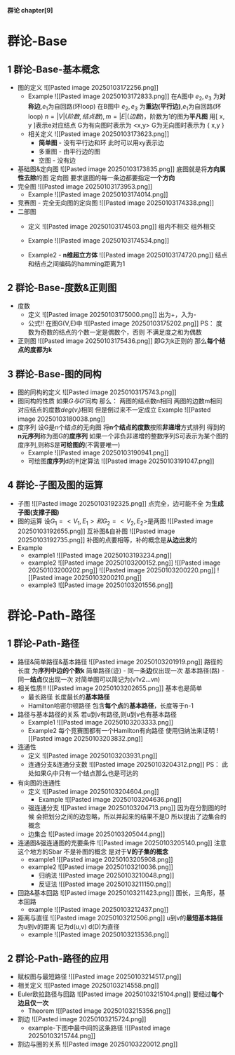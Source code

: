 **群论 chapter[9]**

# 群论-Base
## 1 群论-Base-基本概念
- 图的定义
	![[Pasted image 20250103172256.png]]
	- Example
		![[Pasted image 20250103172833.png]]
		在A图中 $e_2,e_3$ 为**对称边**,$e_1$为自回路(环loop)
		在B图中 $e_2,e_3$ 为**重边(平行边)**,$e_1$为自回路(环loop)
		$n = |V|(阶数,结点数),m = |E|(边数)$，阶数为1的图为**平凡图**
		用[ x, y ]表示e对应结点
		G为有向图时表示为 <x,y>
		G为无向图时表示为 { x,y }
	- 相关定义
		![[Pasted image 20250103173623.png]]
		- **简单图** - 没有平行边和环 此时可以用xy表示边
		- 多重图 - 由平行边的图
		- 空图 - 没有边
- 基础图&定向图
	![[Pasted image 20250103173835.png]]
	底图就是将**方向属性去除**的图
	定向图 要求底图的每一条边都要指定**一个方向**
- 完全图
	![[Pasted image 20250103173953.png]]
	- Example
		![[Pasted image 20250103174014.png]]
- 竞赛图 - 完全无向图的定向图
	![[Pasted image 20250103174338.png]]
- 二部图
	- 定义
		![[Pasted image 20250103174503.png]]
		组内不相交 组外相交
		
	- Example
		![[Pasted image 20250103174534.png]]
	- Example2 - **n维超立方体**
		![[Pasted image 20250103174720.png]]
		结点和结点之间编码的hamming距离为1
## 2 群论-Base-度数&正则图
- 度数
	- 定义
		![[Pasted image 20250103175000.png]]
		出为+，入为-
	- 公式!!
		在图G(V,E)中
		![[Pasted image 20250103175202.png]]
		PS：
			度数为奇数的结点的个数一定是偶数个，否则 不满足度之和为偶数
- 正则图
	![[Pasted image 20250103175436.png]]
	即G为k正则的 那么**每个结点的度都为k**
## 3 群论-Base-图的同构
- 图的同构的定义
	![[Pasted image 20250103175743.png]]
- 图同构的性质
	如果$G与G'$同构 那么：
	两图的结点数n相同
	两图的边数m相同
	对应结点的度数$deg(v_i)$相同
	但是倒过来不一定成立
	Example
		![[Pasted image 20250103180038.png]]
- 度序列
	设G是n个结点的无向图
	将**n个结点的度数**按照**非递增**方式排列 得到的**n元序列**称为图G的**度序列**
	如果一个非负非递增的整数序列S可表示为某个图的度序列,则称S是**可绘图的**(不需要唯一)
	- Example
		![[Pasted image 20250103190941.png]]
	- 可绘图**度序列**d的判定算法
		![[Pasted image 20250103191047.png]]
## 4 群论-子图及图的运算
- 子图
	![[Pasted image 20250103192325.png]]
	点完全，边可能不全 为**生成子图(支撑子图)**
- 图的运算
	设$G_1 = <V_1,E_1>和G_2 = <V_2,E_2>$是两图
	![[Pasted image 20250103192655.png]]
	互补图&自补图
		![[Pasted image 20250103192735.png]]
		补图的点要相等，补的概念是**从边出发**的
- Example
	- example1
		![[Pasted image 20250103193234.png]]
	- example2
		![[Pasted image 20250103200152.png]]
		![[Pasted image 20250103200202.png]]
		![[Pasted image 20250103200220.png]]
		![[Pasted image 20250103200210.png]]
	- example3
		![[Pasted image 20250103201556.png]]
# 群论-Path-路径
## 1 群论-Path-路径
- 路径&简单路径&基本路径
	![[Pasted image 20250103201919.png]]
	路径的长度 为**序列中边的个数k**
	简单路径(迹) - 同一条**边**仅出现一次
	基本路径(路) - 同一**结点**仅出现一次
	对简单图可以简记为(v1v2...vn)
- 相关性质!!
	![[Pasted image 20250103202655.png]]
	基本也是简单
	- 最长路径
		长度最长的**基本路径**
	- Hamilton哈密尔顿路径
		包含**每个点**的**基本路径**，长度等于n-1
- 路径与基本路径的关系
	若u到v有路径,则u到v也有基本路径
	- Example1
		![[Pasted image 20250103203333.png]]
	- Example2
		每个竞赛图都有一个Hamilton有向路径
		使用归纳法来证明
		![[Pasted image 20250103203832.png]]
- 连通性
	- 定义
		![[Pasted image 20250103203931.png]]
	- 连通分支&连通分支数
		![[Pasted image 20250103204312.png]]
		PS：
			此处如果$G_i$中只有一个结点那么也是可达的
- 有向图的连通性
	- 定义
		![[Pasted image 20250103204604.png]]
		- Example
			![[Pasted image 20250103204636.png]]
	- 强连通分支
		![[Pasted image 20250103204713.png]]
		因为在分割图的时候 会把划分之间的边忽略，所以并起来的结果不是D
		所以提出了边集合的概念
	- 边集合
		![[Pasted image 20250103205044.png]]
- 连通图&强连通图的充要条件
	![[Pasted image 20250103205140.png]]
	注意这个地方的Sbar 不是补图的概念 是对于**V的子集的概念**
	- example1
		![[Pasted image 20250103205908.png]]
	- example2
		![[Pasted image 20250103210036.png]]
		- 归纳法
			![[Pasted image 20250103210048.png]]
		- 反证法
			![[Pasted image 20250103211150.png]]
- 回路&基本回路
	![[Pasted image 20250103211423.png]]
	围长，三角形，基本回路
	- example
		![[Pasted image 20250103212437.png]]
- 距离与直径
	![[Pasted image 20250103212506.png]]
	u到v的**最短基本路径**为u到v的距离 记为d(u,v)
	d(D)为直径
	- example
		![[Pasted image 20250103213536.png]]
## 2 群论-Path-路径的应用
- 赋权图与最短路径
	![[Pasted image 20250103214517.png]]
- 相关定义
	![[Pasted image 20250103214558.png]]
- Euler欧拉路径与回路
	![[Pasted image 20250103215104.png]]
	要经过**每个边且仅一次**
	- Theorem
		![[Pasted image 20250103215356.png]]
- 割边
	![[Pasted image 20250103215724.png]]
	- example-下图中最中间的这条路径
		![[Pasted image 20250103215744.png]]
- 割边与圈的关系
	![[Pasted image 20250103220012.png]]
	